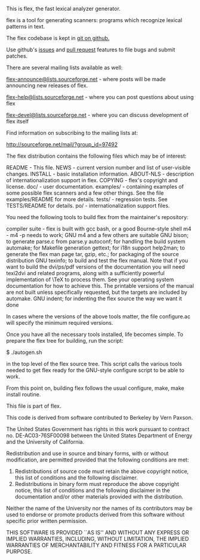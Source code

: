 This is flex, the fast lexical analyzer generator.

flex is a tool for generating scanners: programs which recognize
lexical patterns in text.

The flex codebase is kept in [git on github.](https://github.com/westes/flex)

Use github's [issues](https://github.com/westes/flex/issues) and [pull request](https://github.com/westes/flex) features to file bugs and submit patches.

There are several mailing lists available as well:

flex-announce@lists.sourceforge.net - where posts will be made
announcing new releases of flex.

flex-help@lists.sourceforge.net - where you can post questions about
using flex

flex-devel@lists.sourceforge.net - where you can discuss development of
flex itself

Find information on subscribing to the mailing lists at:

http://sourceforge.net/mail/?group_id=97492

The flex distribution contains the following files which may be of interest:

README - This file.
NEWS - current version number and list of user-visible changes.
INSTALL - basic installation information.
ABOUT-NLS - description of internationalization support in flex.
COPYING - flex's copyright and license.
doc/ - user documentation.
examples/ - containing examples of some possible flex scanners and a
	few other things. See the file examples/README for more details.
tests/ - regression tests. See TESTS/README for details.
po/ - internationalization support files.

You need the following tools to build flex from the maintainer's
repository:

compiler suite - flex is built with gcc
bash, or a good Bourne-style shell
m4 - m4 -p needs to work; GNU m4 and a few others are suitable
GNU bison;  to generate parse.c from parse.y
autoconf; for handling the build system
automake; for Makefile generation
gettext; for i18n support
help2man; to generate the flex man page
tar, gzip, etc.; for packaging of the source distribution
GNU texinfo; to build and test the flex manual. Note that if you want
to build the dvi/ps/pdf versions of the documentation you will need
texi2dvi and related programs, along with a sufficiently powerful
implementation of \TeX to process them. See your operating system
documentation for how to achieve this. The printable versions of the
manual are not built unless specifically requested, but the targets
are included by automake.
GNU indent; for indenting the flex source the way we want it done

In cases where the versions of the above tools matter, the file
configure.ac will specify the minimum required versions.

Once you have all the necessary tools installed, life becomes
simple. To prepare the flex tree for building, run the script:

$ ./autogen.sh

in the top level of the flex source tree.
This script calls the various tools needed to get flex ready for the
GNU-style configure script to be able to work.

From this point on, building flex follows the usual configure, make,
make install routine.

This file is part of flex.

This code is derived from software contributed to Berkeley by
Vern Paxson.

The United States Government has rights in this work pursuant
to contract no. DE-AC03-76SF00098 between the United States
Department of Energy and the University of California.

Redistribution and use in source and binary forms, with or without
modification, are permitted provided that the following conditions
are met:

1. Redistributions of source code must retain the above copyright
   notice, this list of conditions and the following disclaimer.
2. Redistributions in binary form must reproduce the above copyright
   notice, this list of conditions and the following disclaimer in the
   documentation and/or other materials provided with the distribution.

Neither the name of the University nor the names of its contributors
may be used to endorse or promote products derived from this software
without specific prior written permission.

THIS SOFTWARE IS PROVIDED ``AS IS'' AND WITHOUT ANY EXPRESS OR
IMPLIED WARRANTIES, INCLUDING, WITHOUT LIMITATION, THE IMPLIED
WARRANTIES OF MERCHANTABILITY AND FITNESS FOR A PARTICULAR
PURPOSE.
